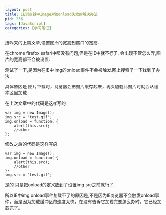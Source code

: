 ```yaml
---
layout: post
title: IE浏览器中Image对象onload失效的解决办法
pid: 256
tags: [JavaScript]
categories: [学习笔记]
---
```


接昨天的上篇文章,设置图片的宽高到窗口的宽高.

在chrome firefox safari中都没有问题,但是在IE中就不行了.
会出现不管怎么弄,图片的宽高都不会被设置.

测试了一下,是因为在IE中 img的onload事件不会被触发.网上搜索了一下找到了办法.

具体原因是 图片下载时，浏览器会把图片缓存起来，再次加载此图片时就会从缓冲区里加载

在上次文章中的代码是这样写的

    var img = new Image();
    img.src = "test.gif";
    img.onload = function(){
        alert(this.src);
        //other
    };

修改之后的代码是这样写的

    var img = new Image();
    img.onload = function(){
        alert(this.src);
        //other
    };
    img.src = "test.gif";

是的 只是把onload的定义放到了设置img src之前就行了.

所以IE中img onload事件加载不了的原因是,不是因为IE浏览器不会触发onload事件，而是因为加载缓冲区的速度太快，在没有告诉它加载完要怎么办时，它已经加载完了。
